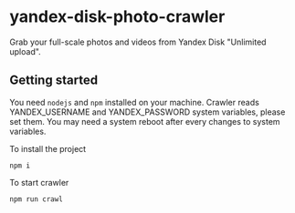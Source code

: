 # yandex-disk-photo-crawler

Grab your full-scale photos and videos from Yandex Disk "Unlimited upload".

## Getting started

You need `nodejs` and `npm` installed on your machine. Crawler reads YANDEX_USERNAME and YANDEX_PASSWORD system variables, please set them. You may need a system reboot after every changes to system variables.

To install the project
```
npm i
```
To start crawler
```
npm run crawl
```

